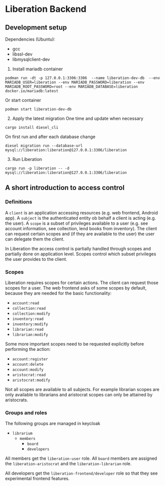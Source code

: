 # Liberation Backend

## Development setup
Dependencies (Ubuntu):
- gcc
- libssl-dev
- libmysqlclient-dev

1. Install mariadb container
```shell
podman run -dt -p 127.0.0.1:3306:3306  --name liberation-dev-db  --env MARIADB_USER=liberation --env MARIADB_PASSWORD=liberation --env MARIADB_ROOT_PASSWORD=root --env MARIADB_DATABASE=liberation docker.io/mariadb:latest
```
Or start container
```shell
podman start liberation-dev-db
```

2. Apply the latest migration
One time and update when necessary
```shell
cargo install diesel_cli
```

On first run and after each database change
```shell
diesel migration run --database-url mysql://liberation:liberation@127.0.0.1:3306/liberation
```

3. Run Liberation
```shell
cargo run -p liberation -- -d mysql://liberation:liberation@127.0.0.1:3306/liberation
```

## A short introduction to access control
### Definitions
A `client` is an application accessing resources (e.g. web frontend, Android app).
A `subject` is the authenticated entity ob behalf a client is acting (e.g. the user).
A `scope` is a subset of privileges available to a user (e.g. see account information, see collection, lend books from inventory).
The client can request certain scopes and (if they are available to the user) the user can delegate them the client.

In Liberation the access control is partially handled through scopes and partially done on application level. Scopes
control which subset privileges the user provides to the client. 

### Scopes
Liberation requires scopes for certain actions. The client can request those scopes for a user.
The web frontend asks of some scopes by default, because they are needed for the basic functionality:
- `account:read`
- `collection:read`
- `collection:modify`
- `inventory:read`
- `inventory:modify`
- `librarian:read`
- `librarian:modify`

Some more important scopes need to be requested explicitly before performing the action:
- `account:register`
- `account:delete`
- `account:modify`
- `aristocrat:read`
- `aristocrat:modify`

Not all scopes are available to all subjects. For example librarian scopes are only available to librarians and 
aristocrat scopes can only be attained by aristocrats.

### Groups and roles
The following groups are managed in keycloak
- `librarium`
  - `members`
    - `board`
    - `developers`

All members get the `liberation-user` role. All `board` members are assigned the `liberation-aristocrat` and 
the `liberation-librarian` role.

All developers get the `liberation-frontend/developer` role so that they see experimental frontend features.

